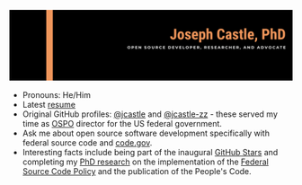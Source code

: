 ![banner](https://github.com/opensource-joe/opensource-joe/blob/main/Banner-new.png)

- Pronouns: He/Him
- Latest [resume](https://github.com/opensource-joe/opensource-joe/blob/main/BioResume_JCastle.pdf)
- Original GitHub profiles: [@jcastle](https://github.com/jcastle) and [@jcastle-zz](https://github.com/jcastle-zz) - these served my time as [OSPO](https://opensource.com/article/20/5/open-source-program-office) director for the US federal government.
- Ask me about open source software development specifically with federal source code and [code.gov](https://code.gov/).
- Interesting facts include being part of the inaugural [GitHub Stars](https://stars.github.com/) and completing my [PhD research](https://vtechworks.lib.vt.edu/bitstream/handle/10919/97952/Castle_JR_D_2020.pdf?sequence=1&isAllowed=y) on the implementation of the [Federal Source Code Policy](https://obamawhitehouse.archives.gov/sites/default/files/omb/memoranda/2016/m_16_21.pdf) and the publication of the People's Code.
